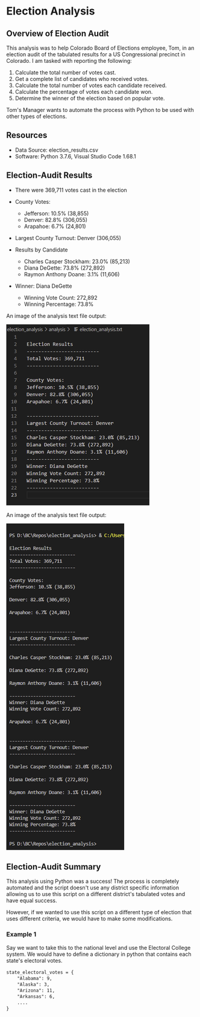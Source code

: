 # Election Analysis


## Overview of Election Audit
This analysis was to help Colorado Board of Elections employee, Tom, in an election audit of the tabulated results for a US Congressional precinct in Colorado. I am tasked with reporting the following:

1. Calculate the total number of votes cast.
2. Get a complete list of candidates who received votes.
3. Calculate the total number of votes each candidate received.
4. Calculate the percentage of votes each candidate won.
5. Determine the winner of the election based on popular vote.

 Tom's Manager wants to automate the process with Python to be used with other types of elections. 

 ## Resources
- Data Source: election_results.csv
- Software: Python 3.7.6, Visual Studio Code 1.68.1

## Election-Audit Results
* There were 369,711 votes cast in the election

* County Votes:
  * Jefferson: 10.5% (38,855)
  * Denver: 82.8% (306,055)
  * Arapahoe: 6.7% (24,801)

* Largest County Turnout: Denver (306,055)

* Results by Candidate 
  * Charles Casper Stockham: 23.0% (85,213)
  * Diana DeGette: 73.8% (272,892)
  * Raymon Anthony Doane: 3.1% (11,606)

* Winner: Diana DeGette
  * Winning Vote Count: 272,892
  * Winning Percentage: 73.8%

An image of the analysis text file output:

![analysis text](/resources/results_txt.png)

An image of the analysis text file output:

![analysis terminal](/resources/results_terminal.png)

## Election-Audit Summary
This analysis using Python was a success! The process is completely automated and the script doesn't use any district specific information allowing us to use this script on a different district's tabulated votes and have equal success.

However, if we wanted to use this script on a different type of election that uses different criteria, we would have to make some modifications. 
### Example 1
Say we want to take this to the national level and use the Electoral College system. We would have to define a dictionary in python that contains each state's electoral votes.
```
state_electoral_votes = {
    "Alabama": 9,
    "Alaska": 3, 
    "Arizona": 11,
    "Arkansas": 6,
    ....
}
```


